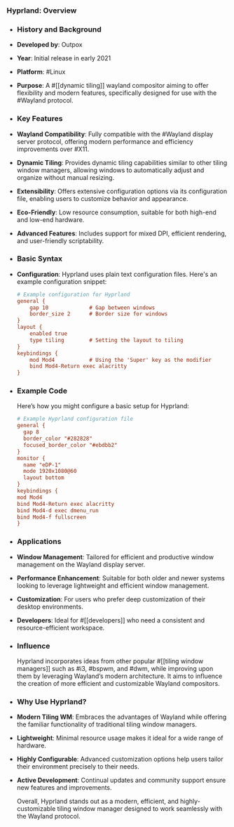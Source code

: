 ### **Hyprland: Overview**
- ### **History and Background**
- **Developed by**: Outpox
- **Year**: Initial release in early 2021
- **Platform**: #Linux
- **Purpose**: A #[[dynamic tiling]] wayland compositor aiming to offer flexibility and modern features, specifically designed for use with the #Wayland protocol.
- ### **Key Features**
- **Wayland Compatibility**: Fully compatible with the #Wayland display server protocol, offering modern performance and efficiency improvements over #X11.
- **Dynamic Tiling**: Provides dynamic tiling capabilities similar to other tiling window managers, allowing windows to automatically adjust and organize without manual resizing.
- **Extensibility**: Offers extensive configuration options via its configuration file, enabling users to customize behavior and appearance.
- **Eco-Friendly**: Low resource consumption, suitable for both high-end and low-end hardware.
- **Advanced Features**: Includes support for mixed DPI, efficient rendering, and user-friendly scriptability.
- ### **Basic Syntax**
- **Configuration**: Hyprland uses plain text configuration files. Here's an example configuration snippet:
  
    ```ini
    # Example configuration for Hyprland
    general {
        gap 10             # Gap between windows
        border_size 2      # Border size for windows
    }
    layout {
        enabled true
        type tiling        # Setting the layout to tiling
    }
    keybindings {
        mod Mod4           # Using the 'Super' key as the modifier
        bind Mod4-Return exec alacritty
    }
  ```
- ### **Example Code**
  
  Here’s how you might configure a basic setup for Hyprland:
  
  ```ini
  # Example Hyprland configuration file
  general {
    gap 8
    border_color "#282828"
    focused_border_color "#ebdbb2"
  }
  monitor {
    name "eDP-1"
    mode 1920x1080@60
    layout bottom
  }
  keybindings {
  mod Mod4
  bind Mod4-Return exec alacritty
  bind Mod4-d exec dmenu_run
  bind Mod4-f fullscreen
  }
  ```
- ### **Applications**
- **Window Management**: Tailored for efficient and productive window management on the Wayland display server.
- **Performance Enhancement**: Suitable for both older and newer systems looking to leverage lightweight and efficient window management.
- **Customization**: For users who prefer deep customization of their desktop environments.
- **Developers**: Ideal for #[[developers]] who need a consistent and resource-efficient workspace.
- ### **Influence**
  
  Hyprland incorporates ideas from other popular #[[tiling window managers]] such as #i3, #bspwm, and #dwm, while improving upon them by leveraging Wayland’s modern architecture. It aims to influence the creation of more efficient and customizable Wayland compositors.
- ### **Why Use Hyprland?**
- **Modern Tiling WM**: Embraces the advantages of Wayland while offering the familiar functionality of traditional tiling window managers.
- **Lightweight**: Minimal resource usage makes it ideal for a wide range of hardware.
- **Highly Configurable**: Advanced customization options help users tailor their environment precisely to their needs.
- **Active Development**: Continual updates and community support ensure new features and improvements.
  
  Overall, Hyprland stands out as a modern, efficient, and highly-customizable tiling window manager designed to work seamlessly with the Wayland protocol.